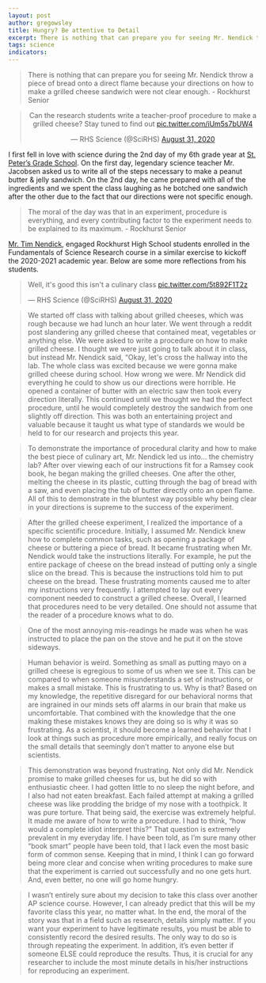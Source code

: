 ```yaml
---
layout: post
author: gregowsley
title: Hungry? Be attentive to Detail
excerpt: There is nothing that can prepare you for seeing Mr. Nendick throw a piece of bread onto a direct flame because your directions on how to make a grilled cheese sandwich were not clear enough. - Rockhurst Senior
tags: science
indicators: 
---
```



<blockquote>There is nothing that can prepare you for seeing Mr. Nendick throw a piece of bread onto a direct flame because your directions on how to make a grilled cheese sandwich were not clear enough. - Rockhurst Senior </blockquote>

<center>
<blockquote class="twitter-tweet"><p lang="en" dir="ltr">Can the research students write a teacher-proof procedure to make a grilled cheese? Stay tuned to find out <a href="https://t.co/iUm5s7bUW4">pic.twitter.com/iUm5s7bUW4</a></p>&mdash; RHS Science (@SciRHS) <a href="https://twitter.com/SciRHS/status/1300442254759342082?ref_src=twsrc%5Etfw">August 31, 2020</a></blockquote> <script async src="https://platform.twitter.com/widgets.js" charset="utf-8"></script>
</center>

I first fell in love with science during the 2nd day of my 6th grade year at [St. Peter’s Grade School](https://stpkc.org/school/). On the first day, legendary science teacher Mr. Jacobsen asked us to write all of the steps necessary to make a peanut butter & jelly sandwich. On the 2nd day, he came prepared with all of the ingredients and we spent the class laughing as he botched one sandwich after the other due to the fact that our directions were not specific enough.

<blockquote>The moral of the day was that in an experiment, procedure is everything, and every contributing factor to the experiment needs to be explained to its maximum. - Rockhurst Senior</blockquote>

[Mr. Tim Nendick](http://steam.rockhursths.edu/team/timothynendick/), engaged Rockhurst High School students enrolled in the Fundamentals of Science Research course in a similar exercise to kickoff the 2020-2021 academic year. Below are some more reflections from his students.

<blockquote class="twitter-tweet"><p lang="en" dir="ltr">Well, it&#39;s good this isn&#39;t a culinary class <a href="https://t.co/5t892F1T2z">pic.twitter.com/5t892F1T2z</a></p>&mdash; RHS Science (@SciRHS) <a href="https://twitter.com/SciRHS/status/1300482684209127424?ref_src=twsrc%5Etfw">August 31, 2020</a></blockquote> <script async src="https://platform.twitter.com/widgets.js" charset="utf-8"></script>

<blockquote>We started off class with talking about grilled cheeses, which was rough because we had lunch an hour later. We went through a reddit post slandering any grilled cheese that contained meat, vegetables or anything else. We were asked to write a procedure on how to make grilled cheese. I thought we were just going to talk about it in class, but instead Mr. Nendick said, “Okay, let's cross the hallway into the lab. The whole class was excited because we were gonna make grilled cheese during school. How wrong we were. Mr Nendick did everything he could to show us our directions were horrible. He opened a container of butter with an electric saw then took every direction literally. This continued until we thought we had the perfect procedure, until he would completely destroy the sandwich from one slightly off direction. This was both an entertaining project and valuable because it taught us what type of standards we would be held to for our research and projects this year.</blockquote>

<blockquote>To demonstrate the importance of procedural clarity and how to make the best piece of culinary art, Mr. Nendick led us into… the chemistry lab? After over viewing each of our instructions fit for a Ramsey cook book, he began making the grilled cheeses. One after the other, melting the cheese in its plastic, cutting through the bag of bread with a saw, and even placing the tub of butter directly onto an open flame. All of this to demonstrate in the bluntest way possible why being clear in your directions is supreme to the success of the experiment.</blockquote>

<blockquote>After the grilled cheese experiment, I realized the importance of a specific scientific procedure. Initially, I assumed Mr. Nendick knew how to complete common tasks, such as opening a package of cheese or buttering a piece of bread. It became frustrating when Mr. Nendick would take the instructions literally. For example, he put the entire package of cheese on the bread instead of putting only a single slice on the bread. This is because the instructions told him to put cheese on the bread. These frustrating moments caused me to alter my instructions very frequently. I attempted to lay out every component needed to construct a grilled cheese. Overall, I learned that procedures need to be very detailed. One should not assume that the reader of a procedure knows what to do. </blockquote>

<blockquote>One of the most annoying mis-readings he made was when he was instructed to place the pan on the stove and he put it on the stove sideways. </blockquote>

<blockquote>Human behavior is weird. Something as small as putting mayo on a grilled cheese is egregious to some of us when we see it. This can be compared to when someone misunderstands a set of instructions, or makes a small mistake. This is frustrating to us. Why is
that? Based on my knowledge, the repetitive disregard for our behavioral norms that are
ingrained in our minds sets off alarms in our brain that make us uncomfortable. That combined
with the knowledge that the one making these mistakes knows they are doing so is why it was
so frustrating. As a scientist, it should become a learned behavior that I look at things such as
procedure more empirically, and really focus on the small details that seemingly don’t matter to
anyone else but scientists. </blockquote>

<blockquote>This demonstration was beyond frustrating. Not only did Mr. Nendick promise to make grilled cheeses for us, but he did so with enthusiastic cheer. I had gotten little to no sleep the night before, and I also had not eaten breakfast. Each failed attempt at making a grilled cheese was like prodding the bridge of my nose with a toothpick. It was pure torture. That being said, the exercise was extremely helpful. It made me aware of how to write a procedure. I had to think, “how would a complete idiot interpret this?” That question is extremely prevalent in my everyday life. I have been told, as I’m sure many other “book smart” people have been told, that I lack even the most basic form of common sense. Keeping that in mind, I think I can go forward being more clear and concise when writing procedures to make sure that the experiment is carried out successfully and no one gets hurt. And, even better, no one will go home hungry.</blockquote>

<blockquote> I wasn’t entirely sure about my decision to take this class over another AP science course. However, I can already predict that this will be my favorite class this year, no matter what.  In the end, the moral of the story was that in a field such as research, details simply matter. If you want your experiment to have legitimate results, you must be able to consistently record the desired results. The only way to do so is through repeating the experiment. In addition, it’s even better if someone ELSE could reproduce the results. Thus, it is crucial for any researcher to include the most minute details in his/her instructions for reproducing an experiment. </blockquote>
